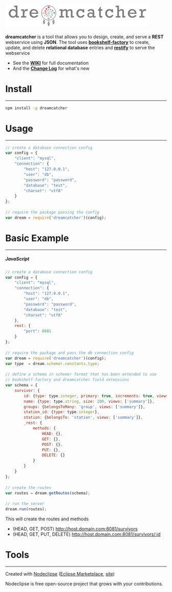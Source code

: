 
![dreamcatcher](https://github.com/bhoriuchi/dreamcatcher/blob/master/public/assets/images/dreamcatcher.png)
---
**dreamcatcher** is a tool that allows you to design, create, and serve a **REST** webservice using **JSON**. The tool uses **[bookshelf-factory](https://github.com/bhoriuchi/bookshelf-factory/wiki)** to create, update, and delete **relational database** entries and **[restify](http://mcavage.me/node-restify/)** to serve the webservice


* See the **[WIKI](https://github.com/bhoriuchi/dreamcatcher/wiki)** for full documentation
* And the **[Change Log](https://github.com/bhoriuchi/dreamcatcher/wiki/Change-Log)** for what's new

# Install
---
```bash
npm install -g dreamcatcher
```

# Usage
---
```js
// create a database connection config
var config = {
	"client": "mysql",
	"connection": {
		"host": "127.0.0.1",
		"user": "db",
		"password": "password",
		"database": "test",
		"charset": "utf8"
	}
};

// require the package passing the config
var dream = require('dreamcatcher')(config);

```


# Basic Example
---
##### JavaScript
```js
// create a database connection config
var config = {
	"client": "mysql",
	"connection": {
		"host": "127.0.0.1",
		"user": "db",
		"password": "password",
		"database": "test",
		"charset": "utf8"
	},
	rest: {
		"port": 8081
	}
};

// require the package and pass the db connection config
var dream = require('dreamcatcher')(config);
var type  = dream.schemer.constants.type;

// define a schema in schemer format that has been extended to use 
// bookshelf-factory and dreamcatcher field extensions
var schema = {
    survivor: {
        id: {type: type.integer, primary: true, increments: true, views: ['summary']},
        name: {type: type.string, size: 200, views: ['summary']},
        groups: {belongsToMany: 'group', views: ['summary']},
        station_id: {type: type.integer},
        station: {belongsTo: 'station', views: ['summary']},
        _rest: {
        	methods: {
				HEAD: {},
				GET: {},
				POST: {},
				PUT: {},
				DELETE: {}
			}
        }
    }
};

// create the routes
var routes = dream.getRoutes(schema);

// run the server
dream.run(routes);
```

This will create the routes and methods

* (HEAD, GET, POST) http://host.domain.com:8081/survivors
* (HEAD, GET, PUT, DELETE) http://host.domain.com:8081/survivors/:id




# Tools
---
Created with [Nodeclipse](https://github.com/Nodeclipse/nodeclipse-1)
 ([Eclipse Marketplace](http://marketplace.eclipse.org/content/nodeclipse), [site](http://www.nodeclipse.org))   

Nodeclipse is free open-source project that grows with your contributions.